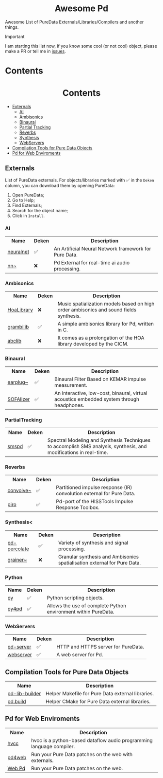 <h1 align="center">Awesome Pd</h1> 


Awesome List of PureData Externals/Libraries/Compilers and another things. 

> [!IMPORTANT]  
> I am starting this list now, if you know some cool (or not cool) object, please make a PR or tell me in [issues](https://github.com/charlesneimog/Awesome-Pd-Externals/issues/new).

# Contents
<h1 align="center">Contents</h1> 

- [Externals](#externals) 
  - [AI](#ai)
  - [Ambisonics](#ambisonics)
  - [Binaural](#binaural)
  - [Partial Tracking](#partialtracking)
  - [Reverbs](#reverbs)
  - [Synthesis](#synthesis)
  - [WebServers](#webservers)
- [Compilation Tools for Pure Data Objects](#compilation-tools-for-pure-data-objects)
- [Pd for Web Enviroments](#pd-for-web-enviroments)

## Externals

List of PureData externals. For objects/libraries marked with ✅️ in the `Deken` column, you can download them by opening PureData:
  1. Open PureData;
  2. Go to Help;
  3. Find Externals;
  4. Search for the object name;
  5. Click in `Install`.

### AI

<table align="center" width="100%">
  <tr>
    <th>Name</th>
    <th>Deken</th>
    <th>Description</th>
  </tr>
  <tr>
    <td><a href="https://github.com/alexdrymonitis/neuralnet">neuralnet</a></td>
    <td>✅️</td>
    <td>An Artificial Neural Network framework for Pure Data.</td>
  </tr>
  <tr>
    <td><a href="https://github.com/acids-ircam/nn_tilde">nn~</a></td>
    <td>❌</td>
    <td>Pd External for real-time ai audio processing.</td>
  </tr>
</table>
 
### Ambisonics

<table align="center">
  <tr>
    <th>Name</th>
    <th>Deken</th>
    <th>Description</th>
  </tr>
  <tr>
    <td><a href="https://github.com/CICM/HoaLibrary-PD">HoaLibrary</a></td>
    <td>❌</td>
    <td>Music spatialization models based on high order ambisonics and sound fields synthesis.</td>
  </tr>
  <tr>
    <td><a href="https://github.com/rickygraham/grambilib">grambilib</a></td>
    <td>✅️</td>
    <td>A simple ambisonics library for Pd, written in C.</td>
  </tr>
  <tr>
    <td><a href="https://github.com/alainbonardi/abclib">abclib</a></td>
    <td>❌️</td>
    <td>It comes as a prolongation of the HOA library developed by the CICM.</td>
  </tr>
</table>

### Binaural

<table align="center">
  <tr>
    <th>Name</th>
    <th>Deken</th>
    <th>Description</th>
  </tr>
  <tr>
    <td><a href="https://github.com/pd-externals/earplug">earplug~</a></td>
    <td>✅️</td>
    <td>Binaural Filter Based on KEMAR impulse measurement.</td>
  </tr>
  <tr>
    <td><a href="https://github.com/sofacoustics/SOFAlizer-for-pd">SOFAlizer</a></td>
    <td>✅️</td>
    <td>An interactive, low-cost, binaural, virtual acoustics embedded system through headphones.</td>
  </tr>
</table>

### PartialTracking

<table align="center">
  <tr>
    <th>Name</th>
    <th>Deken</th>
    <th>Description</th>
  </tr>
  <tr>
    <td><a href="https://github.com/charlesneimog/smspd">smspd</a></td>
    <td>✅️</td>
    <td>Spectral Modeling and Synthesis Techniques to accomplish SMS analysis, synthesis, and modifications in real-time.</td>
  </tr>
</table>


### Reverbs

<table align="center">
  <tr>
    <th>Name</th>
    <th>Deken</th>
    <th>Description</th>
  </tr>
  <tr>
    <td><a href="https://github.com/wbrent/convolve_tilde">convolve~</a></td>
    <td>✅️</td>
    <td>Partitioned impulse response (IR) convolution external for Pure Data.</td>
  </tr>
  <tr>
    <td><a href="https://github.com/d-i-s/piro">piro</a></td>
    <td>✅️</td>
    <td>Pd-port of the HISSTools Impulse Response Toolbox.</td>
  </tr>
</table>

### Synthesis<

<table align="center">
  <tr>
    <th>Name</th>
    <th>Deken</th>
    <th>Description</th>
  </tr>
  <tr>
    <td><a href="https://github.com/megrimm/pd-percolate">pd-percolate</a></td>
    <td>✅️</td>
    <td>Variety of synthesis and signal processing.</td>
  </tr>
  <tr>
    <td><a href="https://github.com/odiliscia/the_grainer_PureData_gh">grainer~</a></td>
    <td>❌</td>
    <td>Granular synthesis and Ambisonics spatialisation external for Pure Data.</td>
  </tr>
</table>

### Python 

<table align="center">
  <tr>
    <th>Name</th>
    <th>Deken</th>
    <th>Description</th>
  </tr>
  <tr>
    <td><a href="https://github.com/grrrr/py">py</a></td>
    <td>✅️</td>
    <td>Python scripting objects.</td>
  </tr>
  <tr>
    <td><a href="https://github.com/charlesneimog/py4pd">py4pd</a></td>
    <td>✅️</td>
    <td>Allows the use of complete Python environment within PureData.</td>
  </tr>
</table>

### WebServers

<table align="center">
  <tr>
    <th>Name</th>
    <th>Deken</th>
    <th>Description</th>
  </tr>
  <tr>
    <td><a href="https://github.com/charlesneimog/pd-server">pd-server</a></td>
    <td>✅️</td>
    <td>HTTP and HTTPS server for PureData.</td>
  </tr>
  <tr>
    <td><a href="https://github.com/Lucarda/pd-webserver">webserver</a></td>
    <td>✅️</td>
    <td>A web server for Pd.</td>
  </tr>
</table>

## Compilation Tools for Pure Data Objects

<table align="center">
  <tr>
    <th>Name</th>
    <th>Description</th>
  </tr>
  <tr>
    <td><a href="https://github.com/pure-data/pd-lib-builder">pd-lib-builder</a></td>
    <td>Helper Makefile for Pure Data external libraries.</td>
  </tr>
  <tr>
    <td><a href="https://github.com/pierreguillot/pd.build">pd.build</a></td>
    <td>Helper CMake for Pure Data external libraries.</td>
  </tr>
</table>


## Pd for Web Enviroments

<table align="center">
  <tr>
    <th>Name</th>
    <th>Description</th>
  </tr>
  <tr>
    <td><a href="https://github.com/Wasted-Audio/hvcc">hvcc</a></td>
    <td>hvcc is a python-based dataflow audio programming language compiler.</td>
  </tr>
  <tr>
    <td><a href="https://github.com/charlesneimog/pd4web">pd4web</a></td>
    <td>Run your Pure Data patches on the web with externals.</td>
  </tr>
  <tr>
    <td><a href="https://github.com/sebpiq/WebPd">Web Pd</a></td>
    <td>Run your Pure Data patches on the web.</td>
  </tr>
</table>
